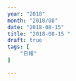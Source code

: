 ```yaml
---
year: "2018"
month: "2018/08"
date: "2018-08-15"
title: "2018-08-15 "
draft: true
tags: [
    "日報"
]

---
```



